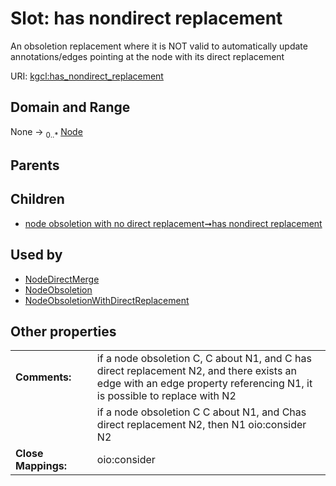 
# Slot: has nondirect replacement


An obsoletion replacement where it is NOT valid to automatically update annotations/edges pointing at the node with its direct replacement

URI: [kgcl:has_nondirect_replacement](http://w3id.org/kgcl_schema/has_nondirect_replacement)


## Domain and Range

None &#8594;  <sub>0..\*</sub> [Node](Node.md)

## Parents


## Children

 *  [node obsoletion with no direct replacement➞has nondirect replacement](node_obsoletion_with_no_direct_replacement_has_nondirect_replacement.md)

## Used by

 * [NodeDirectMerge](NodeDirectMerge.md)
 * [NodeObsoletion](NodeObsoletion.md)
 * [NodeObsoletionWithDirectReplacement](NodeObsoletionWithDirectReplacement.md)

## Other properties

|  |  |  |
| --- | --- | --- |
| **Comments:** | | if a node obsoletion C, C about N1, and C has direct replacement N2, and there exists an edge with an edge property referencing N1, it is possible to replace with N2 |
|  | | if a node obsoletion C C about N1, and Chas direct replacement N2, then N1 oio:consider N2 |
| **Close Mappings:** | | oio:consider |

